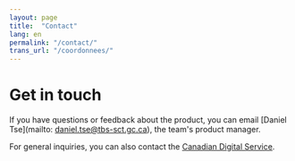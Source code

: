 ```yaml
---
layout: page
title:  "Contact"
lang: en
permalink: "/contact/"
trans_url: "/coordonnees/"
---
```


# Get in touch

If you have questions or feedback about the product, you can email [Daniel Tse](mailto: daniel.tse@tbs-sct.gc.ca), the team's product manager.

For general inquiries, you can also contact the [Canadian Digital Service](mailto:cds-snc@tbs-sct.gc.ca).  
